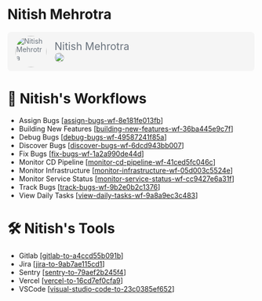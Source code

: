 # Nitish Mehrotra

<div style="display:flex; flex-direction:row; margin: auto; padding: 8px; background-color: rgba(237, 237, 237, 0.5); border-radius:8px; color: #6a737d">
<img src="https://pbs.twimg.com/profile_images/1218045792872615936/SAIJcOi__400x400.jpg" alt="Nitish Mehrotra" style="height: 64px; width:64px; border-radius:50%; margin: auto 8px;"/>
<div style="display:flex; flex-direction:column; margin: auto 8px; ">
<span style="font-size:1.5em;">Nitish Mehrotra</span>
<div style="display:flex; flex-direction:row; align-items: center; height: 20px;">
<a href="https://twitter.com/@Nitish_Mehrotra/" style="margin-right:8px;">
<img src="https://cdn4.iconfinder.com/data/icons/social-media-icons-the-circle-set/48/twitter_circle-512.png" style="height: 20px; width:20px; border-radius:50%;"/>
</a>
<a href="https://github.com/nitishMehrotra/">
<img src="https://cdn0.iconfinder.com/data/icons/octicons/1024/mark-github-512.png" style="height: 16px; width:16px; border-radius:50%;">
</a>
</div>
</div>
</div>

# 🧩 Nitish's Workflows

- Assign Bugs [[assign-bugs-wf-8e181fe013fb]]
- Building New Features [[building-new-features-wf-36ba445e9c7f]]
- Debug Bugs [[debug-bugs-wf-49587241f85a]]
- Discover Bugs [[discover-bugs-wf-6dcd943bb007]]
- Fix Bugs [[fix-bugs-wf-1a2a990de44d]]
- Monitor CD Pipeline [[monitor-cd-pipeline-wf-41ced5fc046c]]
- Monitor Infrastructure [[monitor-infrastructure-wf-05d003c5524e]]
- Monitor Service Status [[monitor-service-status-wf-cc9427e6a31f]]
- Track Bugs [[track-bugs-wf-9b2e0b2c1376]]
- View Daily Tasks [[view-daily-tasks-wf-9a8a9ec3c483]]

# 🛠 Nitish's Tools

- Gitlab [[gitlab-to-a4ccd55b091b]]
- Jira [[jira-to-9ab7ae115cd1]]
- Sentry [[sentry-to-79aef2b245f4]]
- Vercel [[vercel-to-16cd7ef0cfa9]]
- VSCode [[visual-studio-code-to-23c0385ef652]]

[//begin]: # "Autogenerated link references for markdown compatibility"
[assign-bugs-wf-8e181fe013fb]: nitish-mehrotras-workflows/assign-bugs-wf-8e181fe013fb "Assign Bugs WF 8e181fe013fb"
[building-new-features-wf-36ba445e9c7f]: nitish-mehrotras-workflows/building-new-features-wf-36ba445e9c7f "Building New Features WF 36ba445e9c7f"
[debug-bugs-wf-49587241f85a]: nitish-mehrotras-workflows/debug-bugs-wf-49587241f85a "Debug Bugs WF 49587241f85a"
[discover-bugs-wf-6dcd943bb007]: nitish-mehrotras-workflows/discover-bugs-wf-6dcd943bb007 "Discover Bugs WF 6dcd943bb007"
[fix-bugs-wf-1a2a990de44d]: nitish-mehrotras-workflows/fix-bugs-wf-1a2a990de44d "Fix Bugs WF 1a2a990de44d"
[monitor-cd-pipeline-wf-41ced5fc046c]: nitish-mehrotras-workflows/monitor-cd-pipeline-wf-41ced5fc046c "Monitor CD Pipeline WF 41ced5fc046c"
[monitor-infrastructure-wf-05d003c5524e]: nitish-mehrotras-workflows/monitor-infrastructure-wf-05d003c5524e "Monitor Infrastructure WF 05d003c5524e"
[monitor-service-status-wf-cc9427e6a31f]: nitish-mehrotras-workflows/monitor-service-status-wf-cc9427e6a31f "Monitor Service Status WF cc9427e6a31f"
[track-bugs-wf-9b2e0b2c1376]: nitish-mehrotras-workflows/track-bugs-wf-9b2e0b2c1376 "Track Bugs WF 9b2e0b2c1376"
[view-daily-tasks-wf-9a8a9ec3c483]: nitish-mehrotras-workflows/view-daily-tasks-wf-9a8a9ec3c483 "View Daily Tasks WF 9a8a9ec3c483"
[gitlab-to-a4ccd55b091b]: nitish-mehrotras-tools/gitlab-to-a4ccd55b091b "Gitlab TO a4ccd55b091b"
[jira-to-9ab7ae115cd1]: nitish-mehrotras-tools/jira-to-9ab7ae115cd1 "Jira TO 9ab7ae115cd1"
[sentry-to-79aef2b245f4]: nitish-mehrotras-tools/sentry-to-79aef2b245f4 "Sentry TO 79aef2b245f4"
[vercel-to-16cd7ef0cfa9]: nitish-mehrotras-tools/vercel-to-16cd7ef0cfa9 "Vercel"
[visual-studio-code-to-23c0385ef652]: nitish-mehrotras-tools/visual-studio-code-to-23c0385ef652 "Visual Studio Code TO 23c0385ef652"
[//end]: # "Autogenerated link references"
